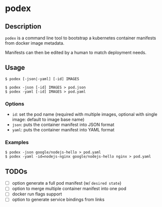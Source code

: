 # podex

## Description

`podex` is a command line tool to bootstrap a kubernetes container manifests from docker image metadata.

Manifests can then be edited by a human to match deployment needs.

## Usage
```
$ podex [-json|-yaml] [-id] IMAGES

$ podex -json [-id] IMAGES > pod.json
$ podex -yaml [-id] IMAGES > pod.yaml
```

### Options
- `id`: set the pod name (required with multiple images, optional with single image: default to image base name)
- `json`: puts the container manifest into JSON format
- `yaml`: puts the container manifest into YAML format

### Examples
```
$ podex -json google/nodejs-hello > pod.yaml
$ podex -yaml -id=nodejs-nginx google/nodejs-hello nginx > pod.yaml
```

## TODOs
- [ ] option generate a full pod manifest (w/ `desired state`)
- [ ] option to merge multiple container manifest into one pod
- [ ] docker run flags support
- [ ] option to generate service bindings from links
